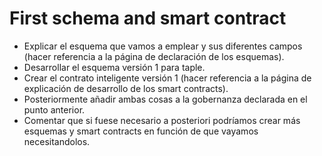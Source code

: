 # First schema and smart contract

- Explicar el esquema que vamos a emplear y sus diferentes campos (hacer referencia a la página de declaración de los esquemas).
- Desarrollar el esquema versión 1 para taple.
- Crear el contrato inteligente versión 1 (hacer referencia a la página de explicación de desarrollo de los smart contracts).
- Posteriormente añadir ambas cosas a la gobernanza declarada en el punto anterior.
- Comentar que si fuese necesario a posteriori podríamos crear más esquemas y smart contracts en función de que vayamos necesitandolos.

